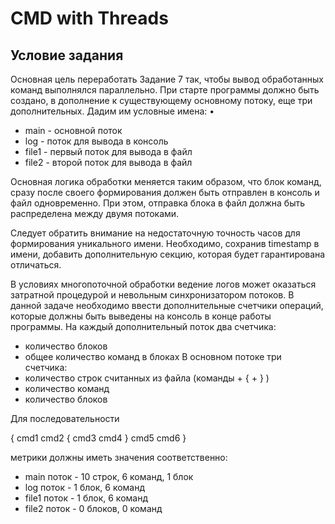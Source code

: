 # CMD with Threads


## Условие задания

Основная цель переработать Задание 7 так, чтобы вывод обработанных команд выполнялся параллельно. При старте программы должно быть создано, в дополнение к существующему основному потоку, еще три дополнительных. Дадим им условные имена: •
* main - основной поток
* log - поток для вывода в консоль
* file1 - первый поток для вывода в файл
* file2 - второй поток для вывода в файл

Основная логика обработки меняется таким образом, что блок команд, сразу после своего формирования должен быть отправлен в консоль и файл одновременно. При этом, отправка блока в файл должна быть распределена между двумя потоками. 

Следует обратить внимание на недостаточную точность часов для формирования уникального имени. Необходимо, сохранив timestamp в имени, добавить дополнительную секцию, которая будет гарантирована отличаться.

В условиях многопоточной обработки ведение логов может оказаться затратной процедурой и невольным синхронизатором потоков. В данной задаче необходимо ввести дополнительные счетчики операций, которые должны быть выведены на консоль в конце работы программы. На каждый дополнительный поток два счетчика:
* количество блоков
* общее количество команд в блоках
В основном потоке три счетчика:
* количество строк считанных из файла (команды + { + } )
* количество команд
* количество блоков

Для последовательности

{
cmd1
cmd2
{
cmd3
cmd4
}
cmd5
cmd6
}

метрики должны иметь значения соответственно:
* main поток - 10 строк, 6 команд, 1 блок
* log поток - 1 блок, 6 команд
* file1 поток - 1 блок, 6 команд
* file2 поток - 0 блоков, 0 команд






